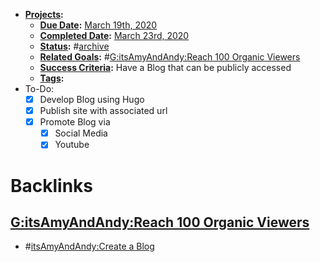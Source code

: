 - **[Projects](<Projects.md>):**
    - **[Due Date](<Due Date.md>):** [March 19th, 2020](<March 19th, 2020.md>)
    - **[Completed Date](<Completed Date.md>):** [March 23rd, 2020](<March 23rd, 2020.md>)
    - **[Status](<Status.md>):** #[archive](<archive.md>)
    - **[Related Goals](<Related Goals.md>):** #[G:itsAmyAndAndy:Reach 100 Organic Viewers](<G:itsAmyAndAndy:Reach 100 Organic Viewers.md>)
    - **[Success Criteria](<Success Criteria.md>):** Have a Blog that can be publicly accessed
    - **[Tags](<Tags.md>):**
- To-Do:
    - [x] Develop Blog using Hugo
    - [x] Publish site with associated url
    - [x] Promote Blog via 
        - [x] Social Media
        - [x] Youtube

# Backlinks
## [G:itsAmyAndAndy:Reach 100 Organic Viewers](<G:itsAmyAndAndy:Reach 100 Organic Viewers.md>)
- #[itsAmyAndAndy:Create a Blog](<itsAmyAndAndy:Create a Blog.md>)

